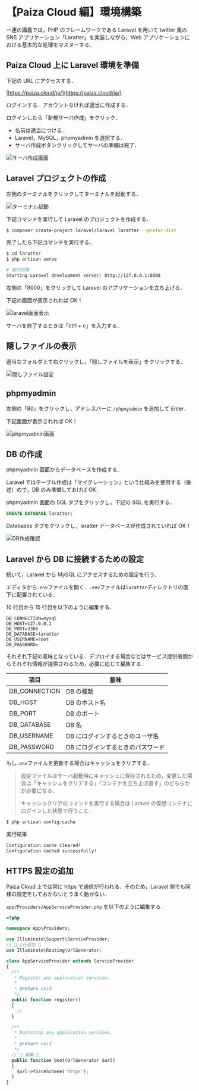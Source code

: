 # 【Paiza Cloud 編】環境構築

一連の講義では，PHP のフレームワークである Laravel を用いて twitter 風の SNS アプリケーション「Laratter」を実装しながら，Web アプリケーションにおける基本的な処理をマスターする．

## Paiza Cloud 上に Laravel 環境を準備

下記の URL にアクセスする．

[https://paiza.cloud/ja/](https://paiza.cloud/ja/)

ログインする．アカウントなければ適当に作成する．

ログインしたら「新規サーバ作成」をクリック．

- 名前は適当につける．
- Laravel，MySQL，phpmyadmin を選択する．
- サーバ作成ボタンクリックしてサーバの準備は完了．

![サーバ作成画面](./img/laravel_paiza_setup_create_server.png)

## Laravel プロジェクトの作成

左側のターミナルをクリックしてターミナルを起動する．

![ターミナル起動](./img/laravel_paiza_setup_start_terminal.png)

下記コマンドを実行して Laravel のプロジェクトを作成する．

```bash
$ composer create-project laravel/laravel laratter --prefer-dist
```

完了したら下記コマンドを実行する．

```bash
$ cd laratter
$ php artisan serve

# 実行結果
Starting Laravel development server: http://127.0.0.1:8000

```

左側の「8000」をクリックして Laravel のアプリケーションを立ち上げる．

下記の画面が表示されれば OK！

![laravel画面表示](./img/laravel_paiza_setup_start_laravel.png)

サーバを終了するときは「ctrl + c」を入力する．

## 隠しファイルの表示

適当なフォルダ上で右クリックし，「隠しファイルを表示」をクリックする．

![隠しファイル設定](./img/laravel_paiza_setup_show_hidden_files.png)

## phpmyadmin

左側の「80」をクリックし，アドレスバーに `/phpmyadmin` を追加して Enter．

下記画面が表示されれば OK！

![phpmyadmin画面](./img/laravel_paiza_setup_phpmyadmin.png)

## DB の作成

phpmyadmin 画面からデータベースを作成する．

Laravel ではテーブル作成は「マイグレーション」という仕組みを使用する（後述）ので，DB のみ準備しておけば OK．

phpmyadmin 画面の SQL タブをクリックし，下記の SQL を実行する．

```sql
CREATE DATABASE laratter;
```

Databases タブをクリックし，laratter データベースが作成されていれば OK！

![DB作成確認](./img/laravel_paiza_setup_create_database.png)

## Laravel から DB に接続するための設定

続いて，Laravel から MySQL にアクセスするための設定を行う．

エディタから`.env`ファイルを開く．`.env`ファイルは`laratter`ディレクトリの直下に配置されている．

10 行目から 15 行目を以下のように編集する．

```env
DB_CONNECTION=mysql
DB_HOST=127.0.0.1
DB_PORT=3306
DB_DATABASE=laratter
DB_USERNAME=root
DB_PASSWORD=

```

それぞれ下記の意味となっている．デプロイする場合などはサービス提供者側からそれぞれ情報が提供されるため，必要に応じて編集する．

| 項目          | 意味                              |
| ------------- | --------------------------------- |
| DB_CONNECTION | DB の種類                         |
| DB_HOST       | DB のホスト名                     |
| DB_PORT       | DB のポート                       |
| DB_DATABASE   | DB 名                             |
| DB_USERNAME   | DB にログインするときのユーザ名   |
| DB_PASSWORD   | DB にログインするときのパスワード |

もし`.env`ファイルを更新する場合はキャッシュをクリアする．

> 設定ファイルはサーバ起動時にキャッシュに保存されるため，変更した場合は「キャッシュをクリアする」「コンテナを立ち上げ直す」のどちらかが必要になる．
>
> キャッシュクリアのコマンドを実行する場合は Laravel の仮想コンテナにログインした状態で行うこと．

```bash
$ php artisan config:cache
```

実行結果

```bash
Configuration cache cleared!
Configuration cached successfully!
```

## HTTPS 設定の追加

Paiza Cloud 上では常に https で通信が行われる．そのため，Laravel 側でも同様の設定をしておかないとうまく動かない．

`app/Providers/AppServiceProvider.php` を以下のように編集する．

```php
<?php

namespace App\Providers;

use Illuminate\Support\ServiceProvider;
// 🔽 1行追加 🔽
use Illuminate\Routing\UrlGenerator;

class AppServiceProvider extends ServiceProvider
{
  /**
   * Register any application services.
   *
   * @return void
   */
  public function register()
  {
    //
  }

  /**
   * Bootstrap any application services.
   *
   * @return void
   */
  // 🔽 編集 🔽
  public function boot(UrlGenerator $url)
  {
    $url->forceScheme('https');
  }
}

```
